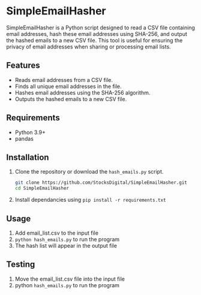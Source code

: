 # SimpleEmailHasher

SimpleEmailHasher is a Python script designed to read a CSV file containing email addresses, hash these email addresses using SHA-256, and output the hashed emails to a new CSV file. This tool is useful for ensuring the privacy of email addresses when sharing or processing email lists.

## Features

- Reads email addresses from a CSV file.
- Finds all unique email addresses in the file.
- Hashes email addresses using the SHA-256 algorithm.
- Outputs the hashed emails to a new CSV file.

## Requirements

- Python 3.9+
- pandas

## Installation

1. Clone the repository or download the `hash_emails.py` script.
   ```bash
   git clone https://github.com/StocksDigital/SimpleEmailHasher.git
   cd SimpleEmailHasher
2. Install dependancies using `pip install -r requirements.txt`

## Usage

1. Add email_list.csv to the input file
2. `python hash_emails.py` to run the program
3. The hash list will appear in the output file

## Testing 

1. Move the email_list.csv file into the input file 
2. python `hash_emails.py` to run the program


